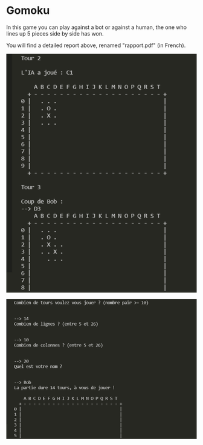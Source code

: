 # Gomoku

In this game you can play against a bot or against a human, the one who lines up 5 pieces side by side has won.

You will find a detailed report above, renamed "rapport.pdf" (in French).

![example0](example0.png)

![example1](example1.png)
